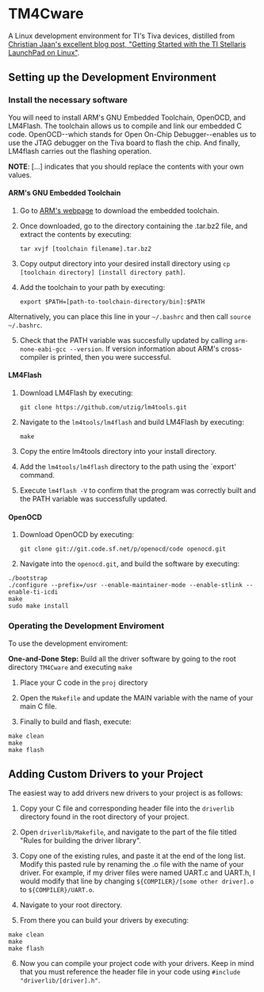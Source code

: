 # TM4Cware
A Linux development environment for TI's Tiva devices, distilled from [Christian Jaan's excellent blog post, "Getting Started with the TI Stellaris LaunchPad on Linux"](https://www.jann.cc/2012/12/11/getting_started_with_the_ti_stellaris_launchpad_on_linux.html).

## Setting up the Development Environment

### Install the necessary software
You will need to install ARM's GNU Embedded Toolchain, OpenOCD, and LM4Flash. The toolchain allows us to compile and link our embedded C code. OpenOCD--which stands for Open On-Chip Debugger--enables us to use the JTAG debugger on the Tiva board to flash the chip. And finally, LM4flash carries out the flashing operation.

**NOTE**: [...] indicates that you should replace the contents with your own values.

#### ARM's GNU Embedded Toolchain
1. Go to [ARM's webpage](https://developer.arm.com/open-source/gnu-toolchain/gnu-rm/downloads) to download the embedded toolchain.

2. Once downloaded, go to the directory containing the .tar.bz2 file, and extract the contents by executing:

	`tar xvjf [toolchain filename].tar.bz2` 

3. Copy output directory into your desired install directory using `cp [toolchain directory] [install directory path]`.

4. Add the toolchain to your path by executing:

	`export $PATH=[path-to-toolchain-directory/bin]:$PATH`

Alternatively, you can place this line in your `~/.bashrc` and then call `source ~/.bashrc`.

5. Check that the PATH variable was succesfully updated by calling `arm-none-eabi-gcc --version`. If version information about ARM's cross-compiler is printed, then you were successful.

#### LM4Flash

1. Download LM4Flash by executing:

	`git clone https://github.com/utzig/lm4tools.git`

2. Navigate to the `lm4tools/lm4flash` and build LM4Flash by executing:

	`make`

3. Copy the entire lm4tools directory into your install directory. 

4. Add the `lm4tools/lm4flash` directory to the path using the `export' command.

5. Execute `lm4flash -V` to confirm that the program was correctly built and the PATH variable was successfully updated.
	
#### OpenOCD

1. Download OpenOCD by executing:

	 `git clone git://git.code.sf.net/p/openocd/code openocd.git`

2. Navigate into the `openocd.git`, and build the software by executing:

```
./bootstrap
./configure --prefix=/usr --enable-maintainer-mode --enable-stlink --enable-ti-icdi
make
sudo make install
```

### Operating the Development Enviroment
To use the development enviroment:

**One-and-Done Step:** Build all the driver software by going to the root directory `TM4Cware` and executing `make`

1. Place your C code in the `proj` directory

2. Open the `Makefile` and update the MAIN variable with the name of your main C file.

3. Finally to build and flash, execute:

```
make clean
make
make flash
```

## Adding Custom Drivers to your Project
The easiest way to add drivers new drivers to your project is as follows:

1. Copy your C file and corresponding header file into the `driverlib` directory found in the root directory of your project.

2. Open `driverlib/Makefile`, and navigate to the part of the file titled "Rules for building the driver library".

3. Copy one of the existing rules, and paste it at the end of the long list. Modify this pasted rule by renaming the .o file with the name of your driver. For example, if my driver files were named UART.c and UART.h, I would modify that line by changing `${COMPILER}/[some other driver].o` to `${COMPILER}/UART.o`.

4. Navigate to your root directory.

5. From there you can build your drivers by executing:

```
make clean
make
make flash
```
6. Now you can compile your project code with your drivers. Keep in mind that you must reference the header file in your code using `#include "driverlib/[driver].h"`.
